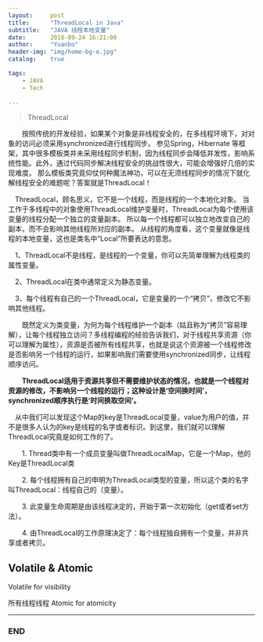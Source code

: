 ```yaml
---
layout:     post
title:      "ThreadLocal in Java"
subtitle:   "JAVA 线程本地变量"
date:       2018-09-24 16:21:00
author:     "Yuanbo"
header-img: "img/home-bg-o.jpg"
catalog:    true

tags:
    - JAVA
    - Tech
    
---
```



> ThreadLocal 

　　按照传统的开发经验，如果某个对象是非线程安全的，在多线程环境下，对对象的访问必须采用synchronized进行线程同步。
参见Spring，Hibernate 等框架，其中很多模板类并未采用线程同步机制，因为线程同步会降低并发性，影响系统性能。此外，通过代码同步解决线程安全的挑战性很大，可能会增强好几倍的实现难度。
那么模板类究竟仰仗何种魔法神功，可以在无须线程同步的情况下就化解线程安全的难题呢？答案就是ThreadLocal！


　ThreadLocal，顾名思义，它不是一个线程，而是线程的一个本地化对象。
当工作于多线程中的对象使用ThreadLocal维护变量时，ThreadLocal为每个使用该变量的线程分配一个独立的变量副本。
所以每一个线程都可以独立地改变自己的副本，而不会影响其他线程所对应的副本。
从线程的角度看，这个变量就像是线程的本地变量，这也是类名中“Local”所要表达的意思。

　1、ThreadLocal不是线程，是线程的一个变量，你可以先简单理解为线程类的属性变量。

　2、ThreadLocal在类中通常定义为静态变量。

　3、每个线程有自己的一个ThreadLocal，它是变量的一个“拷贝”，修改它不影响其他线程。

　　既然定义为类变量，为何为每个线程维护一个副本（姑且称为“拷贝”容易理解），让每个线程独立访问？多线程编程的经验告诉我们，对于线程共享资源（你可以理解为属性），资源是否被所有线程共享，也就是说这个资源被一个线程修改是否影响另一个线程的运行，如果影响我们需要使用synchronized同步，让线程顺序访问。

　　**ThreadLocal适用于资源共享但不需要维护状态的情况，也就是一个线程对资源的修改，不影响另一个线程的运行；这种设计是‘空间换时间’，synchronized顺序执行是‘时间换取空间’。**


　从中我们可以发现这个Map的key是ThreadLocal变量，value为用户的值，并不是很多人认为的key是线程的名字或者标识。到这里，我们就可以理解ThreadLocal究竟是如何工作的了。

　　1. Thread类中有一个成员变量叫做ThreadLocalMap，它是一个Map，他的Key是ThreadLocal类

　　2. 每个线程拥有自己的申明为ThreadLocal类型的变量，所以这个类的名字叫ThreadLocal：线程自己的（变量）。

　　3. 此变量生命周期是由该线程决定的，开始于第一次初始化（get或者set方法）。

　　4. 由ThreadLocal的工作原理决定了：每个线程独自拥有一个变量，并非共享或者拷贝。


## Volatile & Atomic

Volatile for visibility

所有线程线程 
Atomic for atomicity 











---

### END

